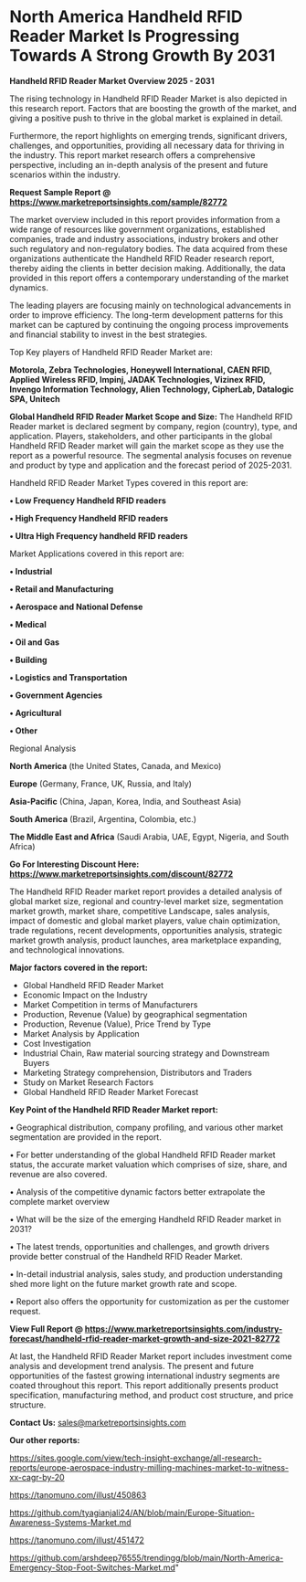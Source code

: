 # North America Handheld RFID Reader Market Is Progressing Towards A Strong Growth By 2031

<Strong> Handheld RFID Reader Market Overview 2025 - 2031</strong>

The rising technology in Handheld RFID Reader Market is also depicted in this research report. Factors that are boosting the growth of the market, and giving a positive push to thrive in the global market is explained in detail.

Furthermore, the report highlights on emerging trends, significant drivers, challenges, and opportunities, providing all necessary data for thriving in the industry. This report market research offers a comprehensive perspective, including an in-depth analysis of the present and future scenarios within the industry.

<strong>Request Sample Report @ <a href=https://www.marketreportsinsights.com/sample/82772>https://www.marketreportsinsights.com/sample/82772</a></strong>

The market overview included in this report provides information from a wide range of resources like government organizations, established companies, trade and industry associations, industry brokers and other such regulatory and non-regulatory bodies. The data acquired from these organizations authenticate the Handheld RFID Reader research report, thereby aiding the clients in better decision making. Additionally, the data provided in this report offers a contemporary understanding of the market dynamics.

The leading players are focusing mainly on technological advancements in order to improve efficiency. The long-term development patterns for this market can be captured by continuing the ongoing process improvements and financial stability to invest in the best strategies.

Top Key players of Handheld RFID Reader Market are:

<strong>Motorola, Zebra Technologies, Honeywell International, CAEN RFID, Applied Wireless RFID, Impinj, JADAK Technologies, Vizinex RFID, Invengo Information Technology, Alien Technology, CipherLab, Datalogic SPA, Unitech</strong>

<strong><b>Global Handheld RFID Reader Market Scope and Size:</b></strong>
The Handheld RFID Reader market is declared segment by company, region (country), type, and application. Players, stakeholders, and other participants in the global Handheld RFID Reader market will gain the market scope as they use the report as a powerful resource. The segmental analysis focuses on revenue and product by type and application and the forecast period of 2025-2031.

Handheld RFID Reader Market Types covered in this report are:

<strong>• Low Frequency Handheld RFID readers

• High Frequency Handheld RFID readers

• Ultra High Frequency handheld RFID readers</strong>

Market Applications covered in this report are:

<strong>• Industrial

• Retail and Manufacturing

• Aerospace and National Defense

• Medical

• Oil and Gas

• Building

• Logistics and Transportation

• Government Agencies

• Agricultural

• Other</strong> 

Regional Analysis

<strong>North America</strong> (the United States, Canada, and Mexico)

<strong>Europe</strong> (Germany, France, UK, Russia, and Italy)

<strong>Asia-Pacific</strong> (China, Japan, Korea, India, and Southeast Asia)

<strong>South America</strong> (Brazil, Argentina, Colombia, etc.)

<strong>The Middle East and Africa</strong> (Saudi Arabia, UAE, Egypt, Nigeria, and South Africa)

<strong>Go For Interesting Discount Here: <a href=https://www.marketreportsinsights.com/discount/82772>https://www.marketreportsinsights.com/discount/82772</a></strong>

The Handheld RFID Reader market report provides a detailed analysis of global market size, regional and country-level market size, segmentation market growth, market share, competitive Landscape, sales analysis, impact of domestic and global market players, value chain optimization, trade regulations, recent developments, opportunities analysis, strategic market growth analysis, product launches, area marketplace expanding, and technological innovations.

<strong><b>Major factors covered in the report:</b></strong>
<ul>
  <li>Global Handheld RFID Reader Market </li>
  <li>Economic Impact on the Industry</li>
  <li>Market Competition in terms of Manufacturers</li>
  <li>Production, Revenue (Value) by geographical segmentation</li>
  <li>Production, Revenue (Value), Price Trend by Type</li>
  <li>Market Analysis by Application</li>
  <li>Cost Investigation</li>
  <li>Industrial Chain, Raw material sourcing strategy and Downstream Buyers</li>
  <li>Marketing Strategy comprehension, Distributors and Traders</li>
  <li>Study on Market Research Factors</li>
  <li>Global Handheld RFID Reader Market Forecast</li>
</ul>

<strong><b>Key Point of the Handheld RFID Reader Market report:</b></strong>

• Geographical distribution, company profiling, and various other market segmentation are provided in the report.

• For better understanding of the global Handheld RFID Reader market status, the accurate market valuation which comprises of size, share, and revenue are also covered.

• Analysis of the competitive dynamic factors better extrapolate the complete market overview

• What will be the size of the emerging Handheld RFID Reader market in 2031?

• The latest trends, opportunities and challenges, and growth drivers provide better construal of the Handheld RFID Reader Market.

• In-detail industrial analysis, sales study, and production understanding shed more light on the future market growth rate and scope.

• Report also offers the opportunity for customization as per the customer request.

<strong><b>View Full Report @ <a href=https://www.marketreportsinsights.com/industry-forecast/handheld-rfid-reader-market-growth-and-size-2021-82772>https://www.marketreportsinsights.com/industry-forecast/handheld-rfid-reader-market-growth-and-size-2021-82772</a></b></strong>


At last, the Handheld RFID Reader Market report includes investment come analysis and development trend analysis. The present and future opportunities of the fastest growing international industry segments are coated throughout this report. This report additionally presents product specification, manufacturing method, and product cost structure, and price structure.

<strong>Contact Us:</strong>
sales@marketreportsinsights.com

<strong>Our other reports:</strong>

<a href=https://sites.google.com/view/tech-insight-exchange/all-research-reports/europe-aerospace-industry-milling-machines-market-to-witness-xx-cagr-by-20>https://sites.google.com/view/tech-insight-exchange/all-research-reports/europe-aerospace-industry-milling-machines-market-to-witness-xx-cagr-by-20</a>

<a href=https://tanomuno.com/illust/450863>https://tanomuno.com/illust/450863</a>

<a href=https://github.com/tyagianjali24/AN/blob/main/Europe-Situation-Awareness-Systems-Market.md>https://github.com/tyagianjali24/AN/blob/main/Europe-Situation-Awareness-Systems-Market.md</a>

<a href=https://tanomuno.com/illust/451472>https://tanomuno.com/illust/451472</a>

<a href=https://github.com/arshdeep76555/trendingg/blob/main/North-America-Emergency-Stop-Foot-Switches-Market.md>https://github.com/arshdeep76555/trendingg/blob/main/North-America-Emergency-Stop-Foot-Switches-Market.md</a>"
